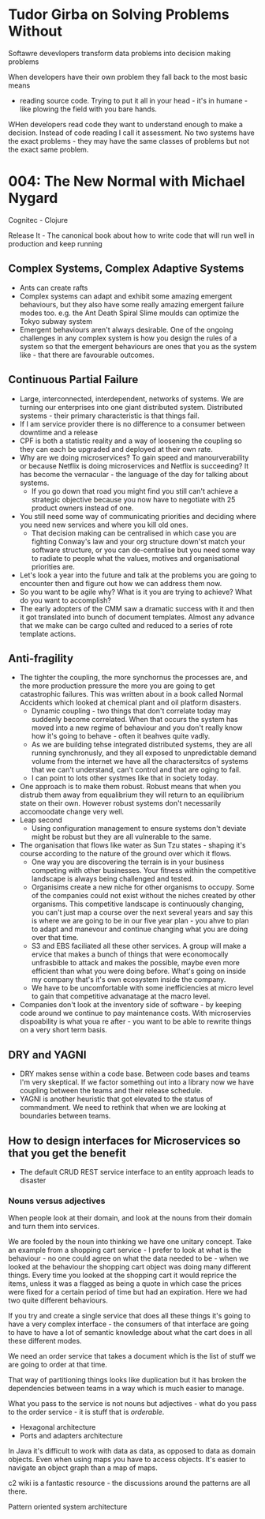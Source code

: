 # Tudor Girba on Solving Problems Without

Softawre devevlopers transform data problems into decision making problems

When developers have their own problem they fall back to the most basic means
- reading source code.  Trying to put it all in your head - it's in humane -
  like plowing the field with you bare hands.

WHen developers read code they want to understand enough to make a decision.
Instead of code reading I call it assessment.  No two systems have the exact
problems - they may have the same classes of problems but not the exact same
problem.

# 004: The New Normal with Michael Nygard
Cognitec - Clojure

Release It - The canonical book about how to write code that will run well in
production and keep running

## Complex Systems, Complex Adaptive Systems

* Ants can create rafts
* Complex systems can adapt and exhibit some amazing emergent behaviours, but
  they also have some really amazing emergent failure modes too.  e.g. the Ant
Death Spiral
Slime moulds can optimize the Tokyo subway system
* Emergent behaviours aren't always desirable.  One of the ongoing challenges
  in any complex system is how you design the rules of a system so that the
emergent behaviours are ones that you as the system like - that there are
favourable outcomes.

## Continuous Partial Failure

* Large, interconnected, interdependent, networks of systems.  We are turning
  our enterprises into one giant distributed system.  Distributed systems -
their primary characteristic is that things fail.
* If I am service provider there is no difference to a consumer between
  downtime and a release
* CPF is both a statistic reality and a way of loosening the coupling so they
  can each be upgraded and deployed at their own rate.
* Why are we doing microservices?  To gain speed and manourverability or
  because Netflix is doing microservices and Netflix is succeeding?  It has
become the vernacular - the language of the day for talking about systems.
  - If you go down that road you might find you still can't achieve a strategic
    objective because you now have to negotiate with 25 product owners instead
of one.
* You still need some way of communicating priorities and deciding where you
  need new services and where you kill old ones.
  - That decision making can be centralised in which case you are fighting
    Conway's law and your org structure down'st match your software structure,
or you can de-centralise but you need some way to radiate to people what the
values, motives and organisational priorities are.
* Let's look a year into the future and talk at the problems you are going to
  encounter then and figure out how we can address them now.
* So you want to be agile why?  What is it you are trying to achieve?  What do
  you want to accomplish?
* The early adopters of the CMM saw a dramatic success with it and then it
  got translated into bunch of document templates.  Almost any advance that we
make can be cargo culted and reduced to a series of rote template actions.

## Anti-fragility

* The tighter the coupling, the more synchornus the processes are, and the
  more production pressure the more you are going to get catastrophic
failures.  This was written about in a book called Normal Accidents which
looked at chemical plant and oil platform disasters.
  - Dynamic coupling - two things that don't correlate today may suddenly
    become correlated.  When that occurs the system has moved into a new
regime of behaviour and you don't really know how it's going to behave - often
it beahves quite vadly.
  - As we are building tehse integrated distributed systems, they are all
    running synchronusly, and they all exposed to unpredictable demand volume
from the internet we have all the charactersitcs of systems that we can't
understand, can't control and that are oging to fail.
  - I can point to lots other systmes like that in society today.
* One approach is to make them robust.  Robust means that when you distrub
  them away from equalibrium they will return to an equilibrium state on their
own.  However robust systems don't necessarily accomoodate change very well.
* Leap second
  - Using configuration management to ensure systems don't deviate might be
    robust but they are all vulnerable to the same.
* The organisation that flows like water as Sun Tzu states - shaping it's
  course according to the nature of the ground over which it flows.
  - One way you are discovering the terrain is in your business competing with
    other businesses.  Your fitness within the competitive landscape is always
being challenged and tested.
  - Organisims create a new niche for other organisms to occupy.  Some of the
    companies could not exist without the niches created by other organisms.
This competitive landscape is continuously changing, you can't just map a
course over the next several years and say this is where we are going to be in
our five year plan - you ahve to plan to adapt and manevour and continue
changing what you are doing over that time.
  - S3 and EBS faciliated all these other services.  A group will make a
    ervice that makes a bunch of things that were economocally unfrasbible to
attack and makes the possible, maybe even more efficient than what you were
doing before.  What's going on inside my company that's it's own ecosystem
inside the company.
  - We have to be uncomfortable with some inefficiencies at micro level to
    gain that competitive advanatage at the macro level.
* Companies don't look at the inventory side of software - by keeping code
  around we continue to pay maintenance costs.  With microservies dispoability
is what youa re after - you want to be able to rewrite things on a very short
term basis.

## DRY and YAGNI

* DRY makes sense within a code base.  Between code bases and teams I'm very
  skeptical.  If we factor something out into a library now we have coupling
between the teams and their release schedule.
* YAGNI is another heuristic that got elevated to the status of commandment.
  We need to rethink that when we are looking at boundaries between teams.

## How to design interfaces for Microservices so that you get the benefit

* The default CRUD REST service interface to an entity approach leads to disaster 

### Nouns versus adjectives

When people look at their domain, and look at the nouns from their domain and
turn them into services.

We are fooled by the noun into thinking we have one unitary concept.  Take an
example from a shopping cart service - I prefer to look at what is the
behaviour - no one could agree on what the data needed to be - when we looked
at the behaviour the shopping cart object was doing many different things.
Every time you looked at the shopping cart it would reprice the items, unless
it was a flagged as being a quote in which case the prices were fixed for a
certain period of time but had an expiration.  Here we had two quite different
behaviours.

If you try and create a single service that does all these things it's going
to have a very complex interface - the consumers of that interface are going to
have to have a lot of semantic knowledge about what the cart does in all these
different modes.

We need an order service that takes a document which is the list of stuff we
are going to order at that time.

That way of partitioning things looks like duplication but it has broken the
dependencies between teams in a way which is much easier to manage.

What you pass to the service is not nouns but adjectives - what do you pass to
the order service - it is stuff that is *orderable*.

* Hexagonal architecture
* Ports and adapters architecture

In Java it's difficult to work with data as data, as opposed to data as domain
objects.  Even when using maps you have to access objects.  It's easier to
navigate an object graph than a map of maps.

c2 wiki is a fantastic resource - the discussions around the patterns are all
there.

Pattern oriented system architecture
